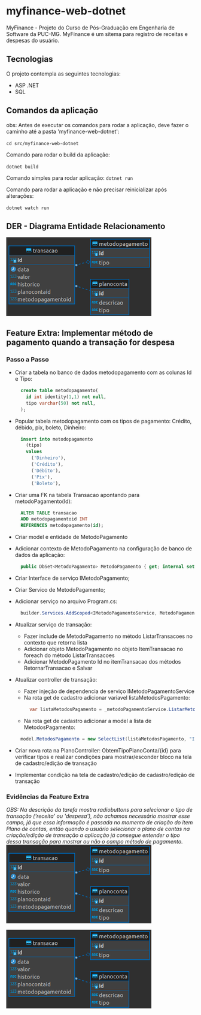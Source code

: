 # myfinance-web-dotnet

MyFinance - Projeto do Curso de Pós-Graduação em Engenharia de Software da PUC-MG. MyFinance é um sitema para registro de receitas e despesas do usuário.

## Tecnologias

O projeto contempla as seguintes tecnologias:

- ASP .NET
- SQL

## Comandos da aplicação

obs: Antes de executar os comandos para rodar a aplicação, deve fazer o caminho até a pasta 'myfinance-web-dotnet':

`cd src/myfinance-web-dotnet`

Comando para rodar o build da aplicação:

`dotnet build`

Comando simples para rodar aplicação:
`dotnet run`

Comando para rodar a aplicação e não precisar reinicializar após alterações:

`dotnet watch run`

## DER - Diagrama Entidade Relacionamento

<img src="./docs/diagrama.png" alt="der" />

## Feature Extra: Implementar método de pagamento quando a transação for despesa

### Passo a Passo

- Criar a tabela no banco de dados metodopagamento com as colunas Id e Tipo:

  ```sql
    create table metodopagamento(
      id int identity(1,1) not null,
      tipo varchar(50) not null,
    );
  ```

- Popular tabela metodopagamento com os tipos de pagamento: Crédito, débido, pix, boleto, Dinheiro:

  ```sql
    insert into metodopagamento
      (tipo)
      values
        ('Dinheiro'),
        ('Crédito'),
        ('Débito'),
        ('Pix'),
        ('Boleto'),
  ```

- Criar uma FK na tabela Transacao apontando para metodoPagamento(Id):

  ```sql
    ALTER TABLE transacao
    ADD metodopagamentoid INT
    REFERENCES metodopagamento(id);
  ```

- Criar model e entidade de MetodoPagamento
- Adicionar contexto de MetodoPagamento na configuração de banco de dados da aplicação:

  ```c#
    public DbSet<MetodoPagamento> MetodoPagamento { get; internal set; }
  ```

- Criar Interface de serviço IMetodoPagamento;
- Criar Servico de MetodoPagamento;
- Adicionar serviço no arquivo Program.cs:

  ```c#
    builder.Services.AddScoped<IMetodoPagamentoService, MetodoPagamentoService>();
  ```

- Atualizar serviço de transação:
  - Fazer include de MetodoPagamento no método ListarTransacoes no contexto que retorna lista
  - Adicionar objeto MetodoPagamento no objeto ItemTransacao no foreach do método ListarTransacoes
  - Adicionar MetodoPagamento Id no itemTransacao dos métodos RetornarTransacao e Salvar
- Atualizar controller de transação:
  - Fazer injeção de dependencia de serviço IMetodoPagamentoService
  - Na rota get de cadastro adicionar variavel listaMetodosPagamento:
    ```c#
      var listaMetodosPagamento = _metodoPagamentoService.ListarMetodos();
    ```
  - Na rota get de cadastro adicionar a model a lista de MetodosPagamento:
  ```c#
    model.MetodosPagamento = new SelectList(listaMetodosPagamento, "Id", "Tipo");
  ```
- Criar nova rota na PlanoController: ObtemTipoPlanoConta/{id} para verificar tipos e realizar condições para mostrar/esconder bloco na tela de cadastro/edição de transação

- Implementar condição na tela de cadastro/edição de cadastro/edição de transação

### Evidências da Feature Extra

_OBS: Na descrição da tarefa mostra radiobuttons para selecionar o tipo de transação ('receita' ou 'despesa'), não achamos necessário mostrar esse campo, já que essa informação é passada no momento de criação do item Plano de contas, então quando o usuário selecionar o plano de contas na criação/edição de transação a aplicação já consegue entender o tipo dessa transação para mostrar ou não o campo método de pagamento._
<img src="./docs/diagrama.png" alt="der" />

<img src="./docs/diagrama.png" alt="der" />
